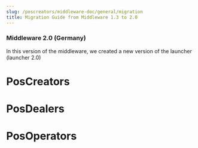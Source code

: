 ```yaml
---
slug: /poscreators/middleware-doc/general/migration
title: Migration Guide from Middleware 1.3 to 2.0
---
```


### Middleware 2.0 (Germany)

In this version of the middleware, we created a new version of the launcher (launcher 2.0)

# PosCreators

# PosDealers 

# PosOperators 
